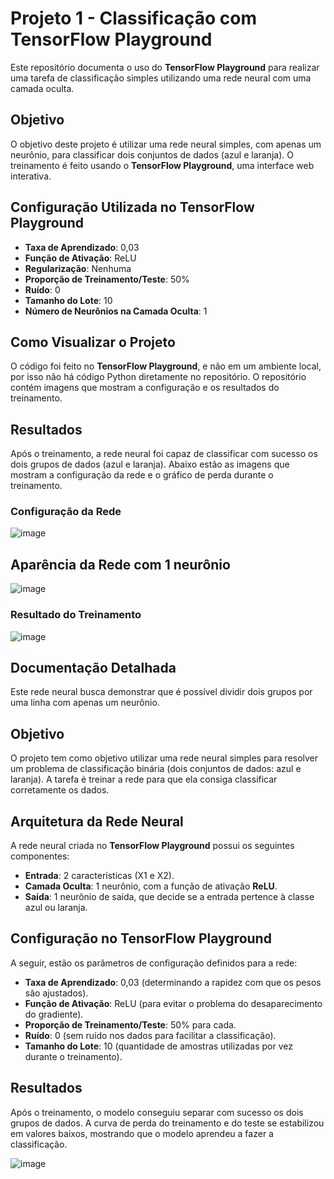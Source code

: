 
# Projeto 1 - Classificação com TensorFlow Playground

Este repositório documenta o uso do **TensorFlow Playground** para realizar uma tarefa de classificação simples utilizando uma rede neural com uma camada oculta.

## Objetivo

O objetivo deste projeto é utilizar uma rede neural simples, com apenas um neurônio, para classificar dois conjuntos de dados (azul e laranja). O treinamento é feito usando o **TensorFlow Playground**, uma interface web interativa.

## Configuração Utilizada no TensorFlow Playground

- **Taxa de Aprendizado**: 0,03
- **Função de Ativação**: ReLU
- **Regularização**: Nenhuma
- **Proporção de Treinamento/Teste**: 50%
- **Ruído**: 0
- **Tamanho do Lote**: 10
- **Número de Neurônios na Camada Oculta**: 1

## Como Visualizar o Projeto

O código foi feito no **TensorFlow Playground**, e não em um ambiente local, por isso não há código Python diretamente no repositório. O repositório contém imagens que mostram a configuração e os resultados do treinamento.

## Resultados

Após o treinamento, a rede neural foi capaz de classificar com sucesso os dois grupos de dados (azul e laranja). Abaixo estão as imagens que mostram a configuração da rede e o gráfico de perda durante o treinamento.

### Configuração da Rede
![image](https://github.com/user-attachments/assets/9265be9c-b346-40b1-ba35-3d746b7ce139)

## Aparência da Rede com 1 neurônio
![image](https://github.com/user-attachments/assets/20b8156a-7c56-4264-a94b-4312a79a5dc8)


### Resultado do Treinamento
![image](https://github.com/user-attachments/assets/0cf570f2-65fe-47c2-a417-06ebd108faeb)



## Documentação Detalhada

Este rede neural busca demonstrar que é possível dividir dois grupos por uma linha com apenas um neurônio.

## Objetivo

O projeto tem como objetivo utilizar uma rede neural simples para resolver um problema de classificação binária (dois conjuntos de dados: azul e laranja). A tarefa é treinar a rede para que ela consiga classificar corretamente os dados.

## Arquitetura da Rede Neural

A rede neural criada no **TensorFlow Playground** possui os seguintes componentes:

- **Entrada**: 2 características (X1 e X2).
- **Camada Oculta**: 1 neurônio, com a função de ativação **ReLU**.
- **Saída**: 1 neurônio de saída, que decide se a entrada pertence à classe azul ou laranja.

## Configuração no TensorFlow Playground

A seguir, estão os parâmetros de configuração definidos para a rede:

- **Taxa de Aprendizado**: 0,03 (determinando a rapidez com que os pesos são ajustados).
- **Função de Ativação**: ReLU (para evitar o problema do desaparecimento do gradiente).
- **Proporção de Treinamento/Teste**: 50% para cada.
- **Ruído**: 0 (sem ruído nos dados para facilitar a classificação).
- **Tamanho do Lote**: 10 (quantidade de amostras utilizadas por vez durante o treinamento).

## Resultados

Após o treinamento, o modelo conseguiu separar com sucesso os dois grupos de dados. A curva de perda do treinamento e do teste se estabilizou em valores baixos, mostrando que o modelo aprendeu a fazer a classificação.

![image](https://github.com/user-attachments/assets/31e165aa-3e99-42e1-bf7d-889407bee173)



